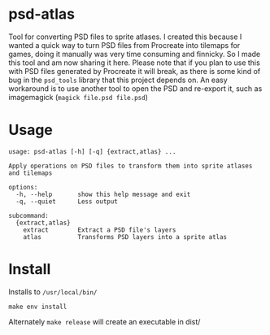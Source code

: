 # psd-atlas

Tool for converting PSD files to sprite atlases. I created this because I wanted a quick way to turn PSD files from Procreate into tilemaps for games, doing it manually was very time consuming and finnicky. So I made this tool and am now sharing it here. Please note that if you plan to use this with PSD files generated by Procreate it will break, as there is some kind of bug in the `psd_tools` library that this project depends on. An easy workaround is to use another tool to open the PSD and re-export it, such as imagemagick (`magick file.psd file.psd`)


# Usage

```
usage: psd-atlas [-h] [-q] {extract,atlas} ...

Apply operations on PSD files to transform them into sprite atlases and tilemaps

options:
  -h, --help       show this help message and exit
  -q, --quiet      Less output

subcommand:
  {extract,atlas}
    extract        Extract a PSD file's layers
    atlas          Transforms PSD layers into a sprite atlas
```

# Install

Installs to `/usr/local/bin/`

```
make env install
```

Alternately `make release` will create an executable in dist/
